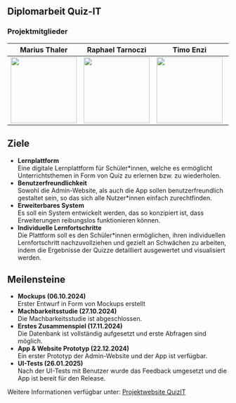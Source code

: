## Diplomarbeit Quiz-IT

### Projektmitglieder
| Marius Thaler | Raphael Tarnoczi | Timo Enzi | Marcel Turetschek | Nikolaus Redl |
| ------------- | ------------- | ------------- | ------------- | ------------- |
| <img src="https://github.com/user-attachments/assets/f2e6c013-855b-48a8-9a1f-bdb21531c854" width="150"/> | <img src="https://github.com/user-attachments/assets/99a7844a-316d-4eb0-a456-359ad63559e9" width="150"/> | <img src="https://github.com/user-attachments/assets/f8e4f96c-45fe-4a21-9dd5-dc4bcfd02866" width="150"/> | <img src="https://github.com/user-attachments/assets/1124edb5-880c-4d79-b2fe-d9e7c0403c99" width="150"/> | <img src="https://github.com/user-attachments/assets/16084fab-7725-4cf3-ab6d-57dd380be817" width="150"/> |
## Ziele
- **Lernplattform**  
  Eine digitale Lernplattform für Schüler*innen, welche es ermöglicht Unterrichtsthemen in Form von Quiz zu erlernen bzw. zu wiederholen.
- **Benutzerfreundlichkeit**  
  Sowohl die Admin-Website, als auch die App sollen benutzerfreundlich gestaltet sein, so das sich alle Nutzer*innen einfach zurechtfinden.
- **Erweiterbares System**  
  Es soll ein System entwickelt werden, das so konzipiert ist, dass Erweiterungen reibungslos funktionieren können.
- **Individuelle Lernfortschritte**  
  Die Plattform soll es den Schüler*innen ermöglichen, ihren individuellen Lernfortschritt nachzuvollziehen und gezielt an Schwächen zu arbeiten, indem die Ergebnisse der Quizze detailliert ausgewertet und visualisiert werden.

## Meilensteine
- **Mockups (06.10.2024)**  
  Erster Entwurf in Form von Mockups erstellt
- **Machbarkeitsstudie (27.10.2024)**  
  Die Machbarkeitsstudie ist abgeschlossen.
- **Erstes Zusammenspiel (17.11.2024)**  
  Die Datenbank ist vollständig aufgesetzt und erste Abfragen sind möglich.
- **App & Website Prototyp (22.12.2024)**  
  Ein erster Prototyp der Admin-Website und der App ist verfügbar.
- **UI-Tests (26.01.2025)**  
  Nach der UI-Tests mit Benutzer wurde das Feedback umgesetzt und die App ist bereit für den Release.


Weitere Informationen verfügbar unter: [Projektwebsite QuizIT](https://projekte.tgm.ac.at/quizit/)




